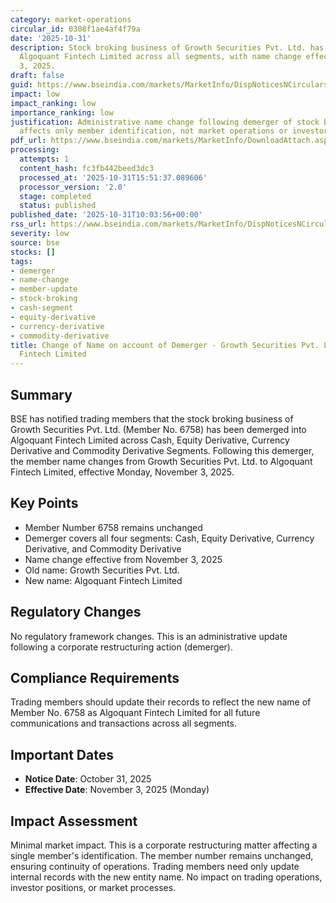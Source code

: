 ```yaml
---
category: market-operations
circular_id: 0308f1ae4af4f79a
date: '2025-10-31'
description: Stock broking business of Growth Securities Pvt. Ltd. has demerged into
  Algoquant Fintech Limited across all segments, with name change effective November
  3, 2025.
draft: false
guid: https://www.bseindia.com/markets/MarketInfo/DispNoticesNCirculars.aspx?Noticeid={ED9B01C5-FD7A-4659-B1FB-58FB134F7029}&noticeno=20251031-6&dt=10/31/2025&icount=6&totcount=62&flag=0
impact: low
impact_ranking: low
importance_ranking: low
justification: Administrative name change following demerger of stock broking business;
  affects only member identification, not market operations or investor actions
pdf_url: https://www.bseindia.com/markets/MarketInfo/DownloadAttach.aspx?id=20251031-6&attachedId=
processing:
  attempts: 1
  content_hash: fc3fb442beed3dc3
  processed_at: '2025-10-31T15:51:37.089606'
  processor_version: '2.0'
  stage: completed
  status: published
published_date: '2025-10-31T10:03:56+00:00'
rss_url: https://www.bseindia.com/markets/MarketInfo/DispNoticesNCirculars.aspx?Noticeid={ED9B01C5-FD7A-4659-B1FB-58FB134F7029}&noticeno=20251031-6&dt=10/31/2025&icount=6&totcount=62&flag=0
severity: low
source: bse
stocks: []
tags:
- demerger
- name-change
- member-update
- stock-broking
- cash-segment
- equity-derivative
- currency-derivative
- commodity-derivative
title: Change of Name on account of Demerger - Growth Securities Pvt. Ltd. to Algoquant
  Fintech Limited
---
```


## Summary

BSE has notified trading members that the stock broking business of Growth Securities Pvt. Ltd. (Member No. 6758) has been demerged into Algoquant Fintech Limited across Cash, Equity Derivative, Currency Derivative and Commodity Derivative Segments. Following this demerger, the member name changes from Growth Securities Pvt. Ltd. to Algoquant Fintech Limited, effective Monday, November 3, 2025.

## Key Points

- Member Number 6758 remains unchanged
- Demerger covers all four segments: Cash, Equity Derivative, Currency Derivative, and Commodity Derivative
- Name change effective from November 3, 2025
- Old name: Growth Securities Pvt. Ltd.
- New name: Algoquant Fintech Limited

## Regulatory Changes

No regulatory framework changes. This is an administrative update following a corporate restructuring action (demerger).

## Compliance Requirements

Trading members should update their records to reflect the new name of Member No. 6758 as Algoquant Fintech Limited for all future communications and transactions across all segments.

## Important Dates

- **Notice Date**: October 31, 2025
- **Effective Date**: November 3, 2025 (Monday)

## Impact Assessment

Minimal market impact. This is a corporate restructuring matter affecting a single member's identification. The member number remains unchanged, ensuring continuity of operations. Trading members need only update internal records with the new entity name. No impact on trading operations, investor positions, or market processes.